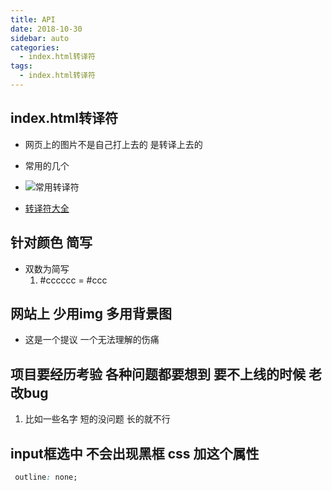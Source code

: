 ```yaml
---
title: API
date: 2018-10-30
sidebar: auto
categories:
  - index.html转译符
tags:
  - index.html转译符
---
```

## index.html转译符
- 网页上的图片不是自己打上去的 是转译上去的
- 常用的几个
- ![常用转译符](https://ftp.bmp.ovh/imgs/2021/04/dd42eda1b65288a3.png)

- [转译符大全](https://tool.oschina.net/commons?type=2) 

## 针对颜色 简写
- 双数为简写
  1. #cccccc = #ccc

## 网站上 少用img  多用背景图
- 这是一个提议  一个无法理解的伤痛

## 项目要经历考验 各种问题都要想到  要不上线的时候 老改bug
1. 比如一些名字  短的没问题 长的就不行

## input框选中 不会出现黑框 css 加这个属性
```css
 outline: none;
```
